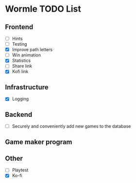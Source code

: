 # Wormle TODO List

## Frontend

- [ ] Hints
- [ ] Testing
- [x] Improve path letters
- [ ] Win animation
- [x] Statistics
- [ ] Share link
- [x] Kofi link

## Infrastructure

- [x] Logging

## Backend

- [ ] Securely and conveniently add new games to the database

## Game maker program

## Other

- [ ] Playtest
- [x] Ko-fi
